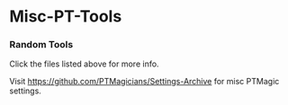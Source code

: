 # Misc-PT-Tools
### Random Tools
Click the files listed above for more info.

Visit https://github.com/PTMagicians/Settings-Archive for misc PTMagic settings.
